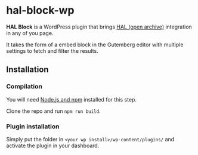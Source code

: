 # hal-block-wp

**HAL Block** is a WordPress plugin that brings [HAL (open archive)](https://hal.archives-ouvertes.fr) integration in any of you page.

It takes the form of a embed block in the Gutemberg editor with multiple settings to fetch and filter the results.

## Installation

### Compilation

You will need [Node.js and npm](https://nodejs.dev) installed for this step.

Clone the repo and run `npm run build`.

### Plugin installation

Simply put the folder in `<your wp install>/wp-content/plugins/` and activate the plugin in your dashboard.
